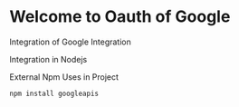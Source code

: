 # Welcome to Oauth of Google

Integration of Google Integration

Integration in Nodejs

External Npm Uses in Project

`npm install googleapis`